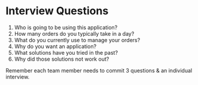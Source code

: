 # Interview Questions

1.  Who is going to be using this application?
2.  How many orders do you typically take in a day?
3.  What do you currently use to manage your orders?
4.  Why do you want an application?
5.  What solutions have you tried in the past?
6.  Why did those solutions not work out?



Remember each team member needs to commit 3 questions & an individual interview.
